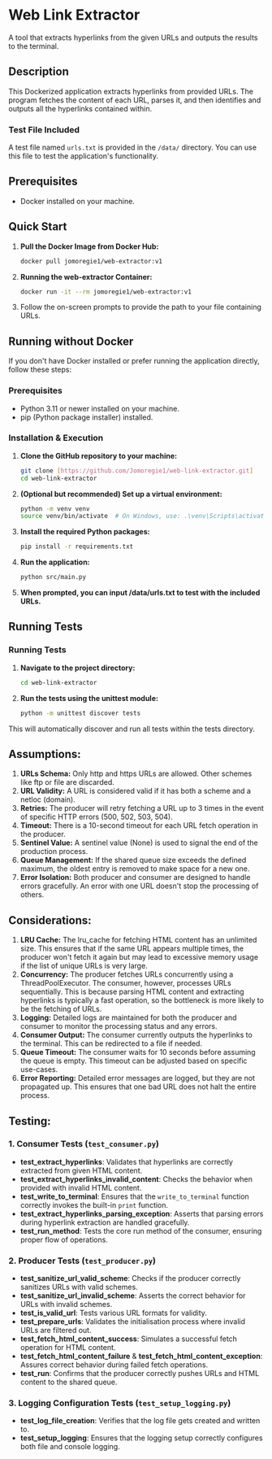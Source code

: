 # Web Link Extractor

A tool that extracts hyperlinks from the given URLs and outputs the results to the terminal.

## Description

This Dockerized application extracts hyperlinks from provided URLs. The program fetches the content of each URL, parses it, and then identifies and outputs all the hyperlinks contained within.

### Test File Included

A test file named `urls.txt` is provided in the `/data/` directory. You can use this file to test the application's functionality.

## Prerequisites

- Docker installed on your machine.

## Quick Start

1. **Pull the Docker Image from Docker Hub:**
   ```bash
   docker pull jomoregie1/web-extractor:v1

2. **Running the web-extractor Container:**
   ```bash
   docker run -it --rm jomoregie1/web-extractor:v1
   
3. Follow the on-screen prompts to provide the path to your file containing URLs.


## Running without Docker

If you don't have Docker installed or prefer running the application directly, follow these steps:

### Prerequisites

- Python 3.11 or newer installed on your machine.
- pip (Python package installer) installed.

### Installation & Execution

1. **Clone the GitHub repository to your machine:**
   ```bash
   git clone [https://github.com/Jomoregie1/web-link-extractor.git]
   cd web-link-extractor
2. **(Optional but recommended) Set up a virtual environment:**
   ```bash
   python -m venv venv
   source venv/bin/activate  # On Windows, use: .\venv\Scripts\activate
3. **Install the required Python packages:**
    ```bash
   pip install -r requirements.txt
4. **Run the application:**
    ```bash
   python src/main.py
5. **When prompted, you can input /data/urls.txt to test with the included URLs.**

## Running Tests


### Running Tests 

1. **Navigate to the project directory:**
   ```bash
   cd web-link-extractor
2. **Run the tests using the unittest module:**
   ```bash
   python -m unittest discover tests
This will automatically discover and run all tests within the tests directory.

## Assumptions:

1. **URLs Schema:**
 Only http and https URLs are allowed. Other schemes like ftp or file are discarded.
2. **URL Validity:**
 A URL is considered valid if it has both a scheme and a netloc (domain).
3. **Retries:**
The producer will retry fetching a URL up to 3 times in the event of specific HTTP errors (500, 502, 503, 504).
4. **Timeout:**
There is a 10-second timeout for each URL fetch operation in the producer.
5. **Sentinel Value:**
A sentinel value (None) is used to signal the end of the production process.
6. **Queue Management:**
If the shared queue size exceeds the defined maximum, the oldest entry is removed to make space for a new one.
7. **Error Isolation:**
Both producer and consumer are designed to handle errors gracefully. An error with one URL doesn't stop the processing of others.

## Considerations:
1. **LRU Cache:**
The lru_cache for fetching HTML content has an unlimited size. This ensures that if the same URL appears multiple times, the producer won't fetch it again but may lead to excessive memory usage if the list of unique URLs is very large.
2. **Concurrency:**
The producer fetches URLs concurrently using a ThreadPoolExecutor.
The consumer, however, processes URLs sequentially. This is because parsing HTML content and extracting hyperlinks is typically a fast operation, so the bottleneck is more likely to be the fetching of URLs.
3. **Logging:**
Detailed logs are maintained for both the producer and consumer to monitor the processing status and any errors.
4. **Consumer Output:**
The consumer currently outputs the hyperlinks to the terminal. This can be redirected to a file if needed.
5. **Queue Timeout:**
The consumer waits for 10 seconds before assuming the queue is empty. This timeout can be adjusted based on specific use-cases.
6. **Error Reporting:**
Detailed error messages are logged, but they are not propagated up. This ensures that one bad URL does not halt the entire process.

## Testing:
### 1. Consumer Tests (`test_consumer.py`)

- **test_extract_hyperlinks**: Validates that hyperlinks are correctly extracted from given HTML content.
- **test_extract_hyperlinks_invalid_content**: Checks the behavior when provided with invalid HTML content.
- **test_write_to_terminal**: Ensures that the `write_to_terminal` function correctly invokes the built-in `print` function.
- **test_extract_hyperlinks_parsing_exception**: Asserts that parsing errors during hyperlink extraction are handled gracefully.
- **test_run_method**: Tests the core run method of the consumer, ensuring proper flow of operations.

### 2. Producer Tests (`test_producer.py`)

- **test_sanitize_url_valid_scheme**: Checks if the producer correctly sanitizes URLs with valid schemes.
- **test_sanitize_url_invalid_scheme**: Asserts the correct behavior for URLs with invalid schemes.
- **test_is_valid_url**: Tests various URL formats for validity.
- **test_prepare_urls**: Validates the initialisation process where invalid URLs are filtered out.
- **test_fetch_html_content_success**: Simulates a successful fetch operation for HTML content.
- **test_fetch_html_content_failure** & **test_fetch_html_content_exception**: Assures correct behavior during failed fetch operations.
- **test_run**: Confirms that the producer correctly pushes URLs and HTML content to the shared queue.

### 3. Logging Configuration Tests (`test_setup_logging.py`)

- **test_log_file_creation**: Verifies that the log file gets created and written to.
- **test_setup_logging**: Ensures that the logging setup correctly configures both file and console logging.
